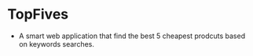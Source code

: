 # TopFives

- A smart web application that find the best 5 cheapest prodcuts based on keywords searches.
